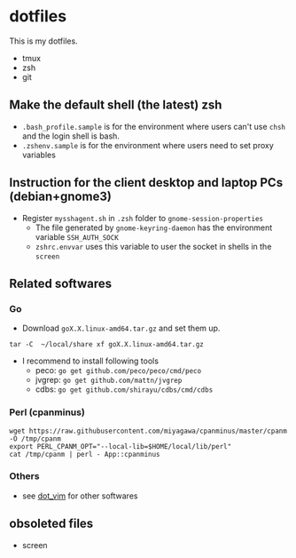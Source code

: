 
# dotfiles

This is my dotfiles.
- tmux
- zsh
- git


## Make the default shell (the latest) zsh
- ``.bash_profile.sample`` is for the environment where users can't use ``chsh`` and the login shell is bash.
- ``.zshenv.sample`` is for the environment where users need to set proxy variables

## Instruction for the client desktop and laptop PCs (debian+gnome3)
- Register ``mysshagent.sh`` in ``.zsh`` folder to ``gnome-session-properties``
    - The file generated by ``gnome-keyring-daemon`` has the environment variable ``SSH_AUTH_SOCK``
    - ``zshrc.envvar`` uses this variable to user the socket in shells in the ``screen``

## Related softwares

### Go
- Download ``goX.X.linux-amd64.tar.gz`` and set them up.
```
tar -C  ~/local/share xf goX.X.linux-amd64.tar.gz
```
- I recommend to install following tools
    - peco: ``go get github.com/peco/peco/cmd/peco``
    - jvgrep: ``go get github.com/mattn/jvgrep``
    - cdbs: ``go get github.com/shirayu/cdbs/cmd/cdbs``

### Perl (cpanminus)

```
wget https://raw.githubusercontent.com/miyagawa/cpanminus/master/cpanm -O /tmp/cpanm
export PERL_CPANM_OPT="--local-lib=$HOME/local/lib/perl"
cat /tmp/cpanm | perl - App::cpanminus
```


### Others
- see [dot_vim](https://github.com/shirayu/dot_vim) for other softwares

## obsoleted files
- screen
